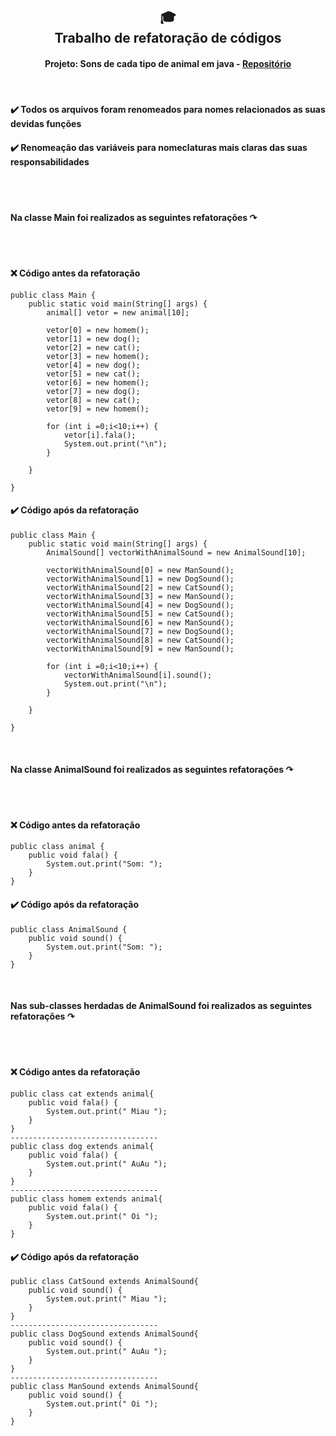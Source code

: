 <h2 align="center">
  🎓<br>Trabalho de refatoração de códigos
</h2>

<h4 align="center">
   Projeto: Sons de cada tipo de animal em java - <a href="[ ](https://github.com/Geessyca/POO-List5)"/>Repositório</a> 
</h4>
</br>
<h4>
✔️ Todos os arquivos foram renomeados para nomes relacionados as suas devidas funções </br></h4>
<h4>
✔️ Renomeação das variáveis para nomeclaturas mais claras das suas responsabilidades </br></h4>
</br>

</br>
<h4>Na classe Main foi realizados as seguintes refatorações   ↷</h4></br>
</br>
<h4>
❌ Código antes da refatoração</br></h4>

```
public class Main {
	public static void main(String[] args) {
		animal[] vetor = new animal[10];

		vetor[0] = new homem();
		vetor[1] = new dog();
		vetor[2] = new cat();
		vetor[3] = new homem();
		vetor[4] = new dog();
		vetor[5] = new cat();
		vetor[6] = new homem();
		vetor[7] = new dog();
		vetor[8] = new cat();
		vetor[9] = new homem();
		
		for (int i =0;i<10;i++) {
			vetor[i].fala();
			System.out.print("\n");
		}
		
	}

}

```

<h4>
✔️ Código após da refatoração</br></h4>

```
public class Main {
	public static void main(String[] args) {
		AnimalSound[] vectorWithAnimalSound = new AnimalSound[10];

		vectorWithAnimalSound[0] = new ManSound();
		vectorWithAnimalSound[1] = new DogSound();
		vectorWithAnimalSound[2] = new CatSound();
		vectorWithAnimalSound[3] = new ManSound();
		vectorWithAnimalSound[4] = new DogSound();
		vectorWithAnimalSound[5] = new CatSound();
		vectorWithAnimalSound[6] = new ManSound();
		vectorWithAnimalSound[7] = new DogSound();
		vectorWithAnimalSound[8] = new CatSound();
		vectorWithAnimalSound[9] = new ManSound();
		
		for (int i =0;i<10;i++) {
			vectorWithAnimalSound[i].sound();
			System.out.print("\n");
		}
		
	}

}
```
</br>
<h4>Na classe AnimalSound foi realizados as seguintes refatorações   ↷</h4></br>
</br>
<h4>
❌ Código antes da refatoração</br></h4>

```
public class animal {
	public void fala() {
		System.out.print("Som: ");
	}
}

```

<h4>
✔️ Código após da refatoração</br></h4>

```
public class AnimalSound {
	public void sound() {
		System.out.print("Som: ");
	}
}
```
</br>
<h4>Nas sub-classes herdadas de AnimalSound foi realizados as seguintes refatorações   ↷</h4></br>
</br>
<h4>
❌ Código antes da refatoração</br></h4>

```
public class cat extends animal{
	public void fala() {
		System.out.print(" Miau ");
	}
}
---------------------------------
public class dog extends animal{
	public void fala() {
		System.out.print(" AuAu ");
	}
}
---------------------------------
public class homem extends animal{
	public void fala() {
		System.out.print(" Oi ");
	}
}
```

<h4>
✔️ Código após da refatoração</br></h4>

```
public class CatSound extends AnimalSound{
	public void sound() {
		System.out.print(" Miau ");
	}
}
---------------------------------
public class DogSound extends AnimalSound{
	public void sound() {
		System.out.print(" AuAu ");
	}
}
---------------------------------
public class ManSound extends AnimalSound{
	public void sound() {
		System.out.print(" Oi ");
	}
}
```
